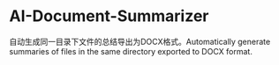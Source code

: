 # AI-Document-Summarizer
自动生成同一目录下文件的总结导出为DOCX格式。Automatically generate summaries of files in the same directory exported to DOCX format.
